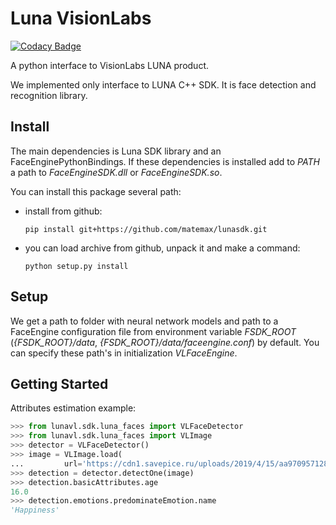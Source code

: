 # Luna VisionLabs

[![Codacy Badge](https://api.codacy.com/project/badge/Grade/d24e9508258849c2b40760fce3448c6b)](https://www.codacy.com/app/matemax/lunasdk?utm_source=github.com&amp;utm_medium=referral&amp;utm_content=matemax/lunasdk&amp;utm_campaign=Badge_Grade)

A python interface to VisionLabs LUNA product.

We implemented only interface to LUNA C++ SDK. It is face detection and recognition library.

## Install

The main dependencies is Luna SDK library and an FaceEnginePythonBindings. If these dependencies is installed
 add to *PATH* a path to *FaceEngineSDK.dll* or *FaceEngineSDK.so*.

You can install this package several path:

-   install from github:
  
    ```console
    pip install git+https://github.com/matemax/lunasdk.git
    ```

-   you can load archive from github, unpack it and make a command:
  
    ```console
    python setup.py install
    ```

## Setup

We get a path to folder with neural network models and path to a FaceEngine configuration file  from environment 
variable *FSDK_ROOT* (*{FSDK_ROOT}/data*, *{FSDK_ROOT}/data/faceengine.conf*) by default. You can specify these path's 
in initialization *VLFaceEngine*. 

## Getting Started

Attributes estimation example:

``` python
>>> from lunavl.sdk.luna_faces import VLFaceDetector
>>> from lunavl.sdk.luna_faces import VLImage
>>> detector = VLFaceDetector()
>>> image = VLImage.load(
...         url='https://cdn1.savepice.ru/uploads/2019/4/15/aa970957128d9892f297cdfa5b3fda88-full.jpg')
>>> detection = detector.detectOne(image)
>>> detection.basicAttributes.age
16.0
>>> detection.emotions.predominateEmotion.name
'Happiness'
```
